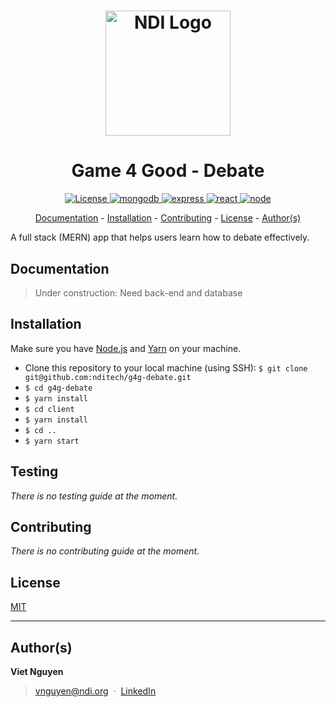 <h1 align="center">
  <a href="https://www.ndi.org/"><img src="https://www.ndi.org/sites/all/themes/ndi/images/NDI_logo_svg.svg" alt="NDI Logo" width="200"></a>
</h1>

<h1 align="center">
  Game 4 Good - Debate
</h1>

<p align="center">
  <a href="https://github.com/nditech/Politifilter2/blob/master/LICENSE">
    <img src="https://img.shields.io/badge/license-MIT-red.svg" alt="License"/>
  </a>
  <a href="https://docs.mongodb.com/">
    <img src="https://img.shields.io/badge/mongodb-v3.6.5-blue.svg" alt="mongodb"/>
  </a>
  <a href="https://www.npmjs.com/package/express">
    <img src="https://img.shields.io/badge/express-v4.16.3-blue.svg" alt="express"/>
  </a>
  <a href="https://www.npmjs.com/package/react">
    <img src="https://img.shields.io/badge/react-v14.4.0-blue.svg" alt="react"/>
  </a>
  <a href="https://nodejs.org/en/docs/">
    <img src="https://img.shields.io/badge/node-v10.3.0-blue.svg" alt="node"/>
  </a>
</p>

<p align="center">
  <a href="#documentation">Documentation</a> - 
  <a href="#installation">Installation</a> - 
  <a href="#contributing">Contributing</a> - 
  <a href="#license">License</a> - 
  <a href="#authors">Author(s)</a>
</p>

A full stack (MERN) app that helps users learn how to debate effectively.

## Documentation

> Under construction: Need back-end and database

## Installation

Make sure you have [Node.js](https://nodejs.org/en/download/package-manager/) and [Yarn](https://yarnpkg.com/en/docs/install#mac-stable) on your machine.
* Clone this repository to your local machine (using SSH):
`$ git clone git@github.com:nditech/g4g-debate.git`
* `$ cd g4g-debate`
* `$ yarn install`
* `$ cd client`
* `$ yarn install`
* `$ cd ..`
* `$ yarn start`

## Testing

*There is no testing guide at the moment.*

## Contributing

*There is no contributing guide at the moment.*

## License

[MIT](./LICENSE)

<hr />

## Author(s)

<b>Viet Nguyen</b>
> vnguyen@ndi.org &nbsp;&middot;&nbsp;
> [LinkedIn](https://www.linkedin.com/in/nguyendviet)
